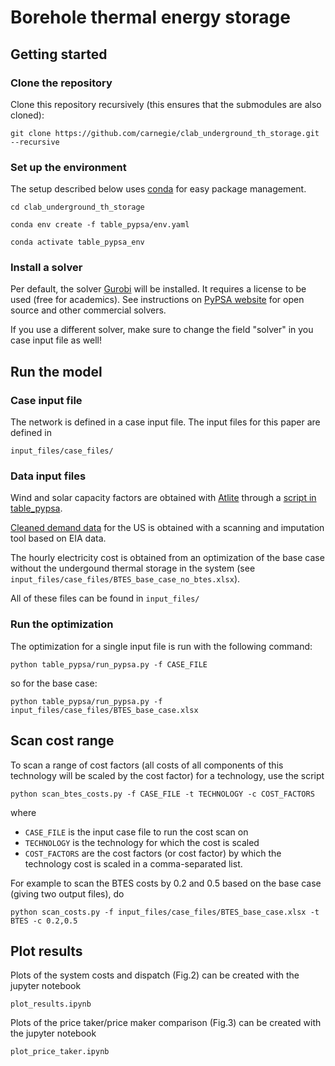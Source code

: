 # Borehole thermal energy storage

## Getting started

### Clone the repository

Clone this repository recursively (this ensures that the submodules are also cloned):

```git clone https://github.com/carnegie/clab_underground_th_storage.git --recursive```

### Set up the environment

The setup described below uses [conda](https://docs.conda.io/en/latest/miniconda.html) for easy package management.

   ```cd clab_underground_th_storage```

   ```conda env create -f table_pypsa/env.yaml```

   ```conda activate table_pypsa_env```

### Install a solver

Per default, the solver [Gurobi](https://www.gurobi.com/) will be installed. It requires a license to be used (free for academics). See instructions on [PyPSA website](https://pypsa.readthedocs.io/en/latest/installation.html#getting-a-solver-for-optimisation) for open source and other commercial solvers.

If you use a different solver, make sure to change the field "solver" in you case input file as well!

## Run the model

### Case input file

The network is defined in a case input file. The input files for this paper are defined in

```input_files/case_files/```

### Data input files

Wind and solar capacity factors are obtained with [Atlite](https://github.com/PyPSA/atlite) through a [script in table_pypsa](https://github.com/carnegie/table_pypsa/blob/dev_atlite_cfs/capacity_factors_atlite/get_US_CFs.py).

[Cleaned demand data](https://github.com/truggles/EIA_Cleaned_Hourly_Electricity_Demand_Data/tree/v1.3) for the US is obtained with a scanning and imputation tool based on EIA data.

The hourly electricity cost is obtained from an optimization of the base case without the undergound thermal storage in the system (see ```input_files/case_files/BTES_base_case_no_btes.xlsx```).

All of these files can be found in 
```input_files/```

### Run the optimization

The optimization for a single input file is run with the following command:

```python table_pypsa/run_pypsa.py -f CASE_FILE```

so for the base case:

```python table_pypsa/run_pypsa.py -f input_files/case_files/BTES_base_case.xlsx```


## Scan cost range

To scan a range of cost factors (all costs of all components of this technology will be scaled by the cost factor) for a technology, use the script

```python scan_btes_costs.py -f CASE_FILE -t TECHNOLOGY -c COST_FACTORS```

where
 - ```CASE_FILE``` is the input case file to run the cost scan on
 - ```TECHNOLOGY``` is the technology for which the cost is scaled
 - ```COST_FACTORS``` are the cost factors (or cost factor) by which the technology cost is scaled in a comma-separated list.

For example to scan the BTES costs by 0.2 and 0.5 based on the base case (giving two output files), do

```python scan_costs.py -f input_files/case_files/BTES_base_case.xlsx -t BTES -c 0.2,0.5```


## Plot results

Plots of the system costs and dispatch (Fig.2) can be created with the jupyter notebook

```plot_results.ipynb```

Plots of the price taker/price maker comparison (Fig.3) can be created with the jupyter notebook

```plot_price_taker.ipynb```


